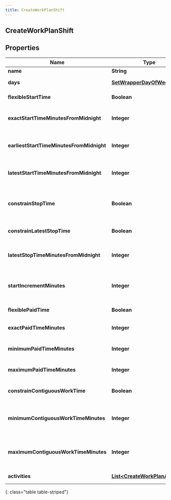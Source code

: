 ```yaml
---
title: CreateWorkPlanShift
---
```

## CreateWorkPlanShift


## Properties

| Name | Type | Description | Notes |
| ------------ | ------------- | ------------- | ------------- |
| **name** | <!----><!---->**String**<!----> | Name of the shift |  |
| **days** | <!----><!---->[**SetWrapperDayOfWeek**](SetWrapperDayOfWeek.html)<!----> | Days of the week applicable for this shift |  [optional] |
| **flexibleStartTime** | <!----><!---->**Boolean**<!----> | Whether the start time of the shift is flexible |  [optional] |
| **exactStartTimeMinutesFromMidnight** | <!----><!---->**Integer**<!----> | Exact start time of the shift defined as offset minutes from midnight. Used if flexibleStartTime == false |  [optional] |
| **earliestStartTimeMinutesFromMidnight** | <!----><!---->**Integer**<!----> | Earliest start time of the shift defined as offset minutes from midnight. Used if flexibleStartTime == true |  [optional] |
| **latestStartTimeMinutesFromMidnight** | <!----><!---->**Integer**<!----> | Latest start time of the shift defined as offset minutes from midnight. Used if flexibleStartTime == true |  [optional] |
| **constrainStopTime** | <!----><!---->**Boolean**<!----> | Whether the latest stop time constraint for the shift is enabled.  Deprecated, use constrainLatestStopTime instead |  [optional] |
| **constrainLatestStopTime** | <!----><!---->**Boolean**<!----> | Whether the latest stop time constraint for the shift is enabled |  [optional] |
| **latestStopTimeMinutesFromMidnight** | <!----><!---->**Integer**<!----> | Latest stop time of the shift defined as offset minutes from midnight. Used if constrainStopTime == true |  [optional] |
| **startIncrementMinutes** | <!----><!---->**Integer**<!----> | Increment in offset minutes that would contribute to different possible start times for the shift. Used if flexibleStartTime == true |  [optional] |
| **flexiblePaidTime** | <!----><!---->**Boolean**<!----> | Whether the paid time setting for the shift is flexible |  [optional] |
| **exactPaidTimeMinutes** | <!----><!---->**Integer**<!----> | Exact paid time in minutes configured for the shift. Used if flexiblePaidTime == false |  [optional] |
| **minimumPaidTimeMinutes** | <!----><!---->**Integer**<!----> | Minimum paid time in minutes configured for the shift. Used if flexiblePaidTime == true |  [optional] |
| **maximumPaidTimeMinutes** | <!----><!---->**Integer**<!----> | Maximum paid time in minutes configured for the shift. Used if flexiblePaidTime == true |  [optional] |
| **constrainContiguousWorkTime** | <!----><!---->**Boolean**<!----> | Whether the contiguous time constraint for the shift is enabled |  [optional] |
| **minimumContiguousWorkTimeMinutes** | <!----><!---->**Integer**<!----> | Minimum contiguous time in minutes configured for the shift. Used if constrainContiguousWorkTime == true |  [optional] |
| **maximumContiguousWorkTimeMinutes** | <!----><!---->**Integer**<!----> | Maximum contiguous time in minutes configured for the shift. Used if constrainContiguousWorkTime == true |  [optional] |
| **activities** | <!----><!---->[**List&lt;CreateWorkPlanActivity&gt;**](CreateWorkPlanActivity.html)<!----> | Activities configured for this shift |  [optional] |
{: class="table table-striped"}



